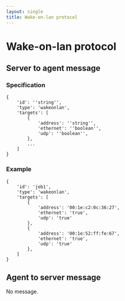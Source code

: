 ```yaml
---
layout: single
title: Wake-on-lan protocol
---
```


# Wake-on-lan protocol

## Server to agent message

### Specification

    {
        'id': ''string'',
        'type': 'wakeonlan',
        'targets': [
            {
                'address': ''string'',
                'ethernet': ''boolean'',
                'udp': ''boolean'',
            },
            ...
        ]
    }

### Example

    {
        'id': 'job1',
        'type': 'wakeonlan',
        'targets': [
            {
                'address': '00:1e:c2:0c:36:27',
                'ethernet': 'true',
                'udp': 'true'
            },
            {
                'address': '00:1e:52:ff:fe:67',
                'ethernet': 'true',
                'udp': 'true'
            },
        ]
    }

## Agent to server message

No message.

